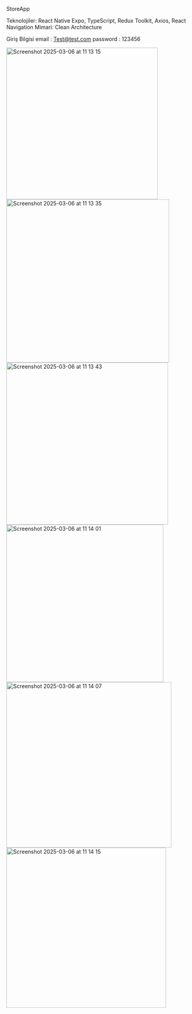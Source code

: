 StoreApp

Teknolojiler: React Native Expo, TypeScript, Redux Toolkit, Axios, React Navigation
Mimari: Clean Architecture

Giriş Bilgisi
email : Test@test.com
password : 123456

<img width="397" alt="Screenshot 2025-03-06 at 11 13 15" src="https://github.com/user-attachments/assets/2897dc1e-f3fe-4554-91d5-6dba49eb2f1f" />
<img width="427" alt="Screenshot 2025-03-06 at 11 13 35" src="https://github.com/user-attachments/assets/81674544-c089-43e6-b415-294d74ab9080" />
<img width="424" alt="Screenshot 2025-03-06 at 11 13 43" src="https://github.com/user-attachments/assets/510d3557-40b0-48ff-8253-7e5136cfb519" />
<img width="412" alt="Screenshot 2025-03-06 at 11 14 01" src="https://github.com/user-attachments/assets/caea1248-b30d-4700-ac8d-039ae1ce055d" />
<img width="433" alt="Screenshot 2025-03-06 at 11 14 07" src="https://github.com/user-attachments/assets/5a250f9f-60f2-4256-be95-6a3cd61579da" />
<img width="419" alt="Screenshot 2025-03-06 at 11 14 15" src="https://github.com/user-attachments/assets/e9c469f5-5f17-471a-873d-978e3b246808" />






